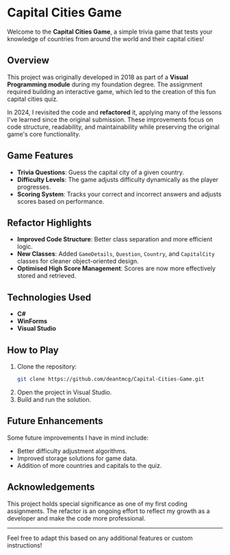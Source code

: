 # Capital Cities Game

Welcome to the **Capital Cities Game**, a simple trivia game that tests your knowledge of countries from around the world and their capital cities!

## Overview

This project was originally developed in 2018 as part of a **Visual Programming module** during my foundation degree. The assignment required building an interactive game, which led to the creation of this fun capital cities quiz.

In 2024, I revisited the code and **refactored** it, applying many of the lessons I've learned since the original submission. These improvements focus on code structure, readability, and maintainability while preserving the original game's core functionality.

## Game Features

- **Trivia Questions**: Guess the capital city of a given country.
- **Difficulty Levels**: The game adjusts difficulty dynamically as the player progresses.
- **Scoring System**: Tracks your correct and incorrect answers and adjusts scores based on performance.

## Refactor Highlights

- **Improved Code Structure**: Better class separation and more efficient logic.
- **New Classes**: Added `GameDetails`, `Question`, `Country`, and `CapitalCity` classes for cleaner object-oriented design.
- **Optimised High Score Management**: Scores are now more effectively stored and retrieved.

## Technologies Used

- **C#**
- **WinForms**
- **Visual Studio**

## How to Play

1. Clone the repository:
   ```bash
   git clone https://github.com/deantmcg/Capital-Cities-Game.git
   ```
2. Open the project in Visual Studio.
3. Build and run the solution.

## Future Enhancements

Some future improvements I have in mind include:
- Better difficulty adjustment algorithms.
- Improved storage solutions for game data.
- Addition of more countries and capitals to the quiz.

## Acknowledgements

This project holds special significance as one of my first coding assignments. The refactor is an ongoing effort to reflect my growth as a developer and make the code more professional.

---

Feel free to adapt this based on any additional features or custom instructions!
